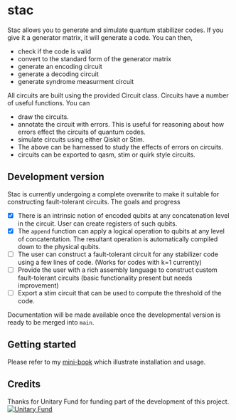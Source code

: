 # stac
Stac allows you to generate and simulate quantum stabilizer codes. If you give
it a generator matrix, it will generate a code. You can then,

* check if the code is valid
* convert to the standard form of the generator matrix
* generate an encoding circuit
* generate a decoding circuit
* generate syndrome measurment circuit

All circuits are built using the provided Circuit class. Circuits have a
number of useful functions. You can

* draw the circuits.
* annotate the circuit with errors. This is useful for reasoning about how
  errors effect the circuits of quantum codes.
* simulate circuits using either Qiskit or Stim.
* The above can be harnessed to study the effects of errors on circuits.
* circuits can be exported to qasm, stim or quirk style circuits.

## Development version
Stac is currently undergoing a complete overwrite to make it suitable for
constructing fault-tolerant circuits. The goals and progress

* [x] There is an intrinsic notion of encoded qubits at any concatenation
      level in the circuit. User can create registers of such qubits.
* [x] The `append` function can apply a logical operation to qubits at any level
      of concatentation. The resultant operation is automatically compiled down
      to the physical qubits.
* [ ] The user can construct a fault-tolerant circuit for any stabilizer 
      code using a few lines of code. (Works for codes with k=1 currently)
* [ ] Provide the user with a rich assembly language to construct custom 
      fault-tolerant circuits (basic functionality present but needs improvement)
* [ ] Export a stim circuit that can be used to compute the threshold of the 
      code.

Documentation will be made available once the developmental version is ready
to be merged into `main`. 

## Getting started
Please refer to my [mini-book](https://abdullahkhalid.com/qecft/introduction/stac/) which
illustrate installation and usage.

## Credits

Thanks for Unitary Fund for funding part of the development of this project.
[![Unitary Fund](https://img.shields.io/badge/Supported%20By-UNITARY%20FUND-brightgreen.svg?style=for-the-badge)](https://unitary.fund)
